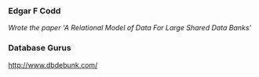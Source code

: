 ### Edgar F Codd
*Wrote the paper 'A Relational Model of Data For Large Shared Data Banks'*

### Database Gurus
http://www.dbdebunk.com/
